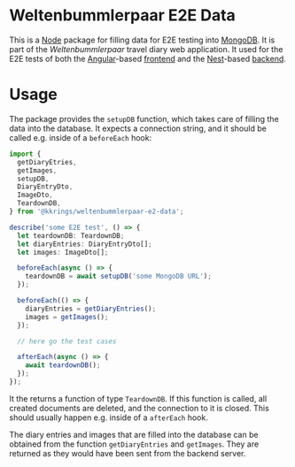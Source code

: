 # Weltenbummlerpaar E2E Data

This is a [Node] package for filling data for E2E testing into [MongoDB]. It is
part of the _Weltenbummlerpaar_ travel diary web application. It used for the
E2E tests of both the [Angular]-based [frontend] and the [Nest]-based [backend].

[node]: https://nodejs.org/
[mongodb]: https://www.mongodb.com/
[angular]: https://angular.io/
[nest]: https://nestjs.com/
[frontend]: https://github.com/kkrings/weltenbummlerpaar
[backend]: https://github.com/kkrings/weltenbummlerpaar-backend

# Usage

The package provides the `setupDB` function, which takes care of filling the
data into the database. It expects a connection string, and it should be called
e.g. inside of a `beforeEach` hook:

```typescript
import {
  getDiaryEtries,
  getImages,
  setupDB,
  DiaryEntryDto,
  ImageDto,
  TeardownDB,
} from '@kkrings/weltenbummlerpaar-e2-data';

describe('some E2E test', () => {
  let teardownDB: TeardownDB;
  let diaryEntries: DiaryEntryDto[];
  let images: ImageDto[];

  beforeEach(async () => {
    teardownDB = await setupDB('some MongoDB URL');
  });

  beforeEach(() => {
    diaryEntries = getDiaryEntries();
    images = getImages();
  });

  // here go the test cases

  afterEach(async () => {
    await teardownDB();
  });
});
```

It the returns a function of type `TeardownDB`. If this function is called, all
created documents are deleted, and the connection to it is closed. This should
usually happen e.g. inside of a `afterEach` hook.

The diary entries and images that are filled into the database can be obtained
from the function `getDiaryEntries` and `getImages`. They are returned as they
would have been sent from the backend server.
